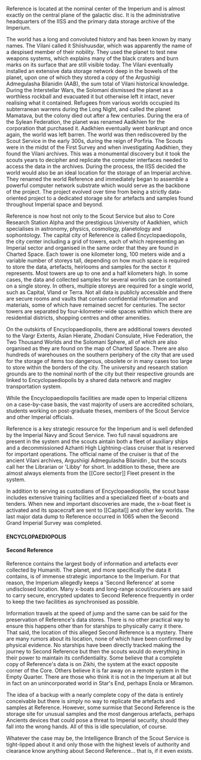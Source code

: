 
Reference is located at the nominal center of the Imperium and is almost exactly on the central plane of the galactic disc. It is the administrative headquarters of the IISS and the primary data storage archive of the Imperium.

The world has a long and convoluted history and has been known by many names. The Vilani called it Shiishuusdar, which was apparently the name of a despised member of their nobility. They used the planet to test new weapons systems, which explains many of the black craters and burn marks on its surface that are still visible today. The Vilani eventually installed an extensive data storage network deep in the bowels of the planet, upon one of which they stored a copy of the Argushiigi Admegulasha Bilanidin (AAB), the sum total of Vilani historical knowledge. During the Interstellar Wars, the Solomani dismissed the planet as a worthless rockball and evacuated it but otherwise left it intact, never realising what it contained. Refugees from various worlds occupied its subterranean warrens during the Long Night, and called the planet Mamatava, but the colony died out after a few centuries. During the era of the Sylean Federation, the planet was renamed Aadkhien for the corporation that purchased it. Aadkhien eventually went bankrupt and once again, the world was left barren. The world was then rediscovered by the Scout Service in the early 300s, during the reign of Porfiria. The Scouts were in the midst of the First Survey and when investigating Aadkhien, they found the Vilani archives. This was a monumental discovery but it took the scouts years to decipher and replicate the computer interfaces needed to access the data in the archives. During the process, the IISS decided the world would also be an ideal location for the storage of an Imperial archive. They renamed the world Reference and immediately began to assemble a powerful computer network substrate which would serve as the backbone of the project. The project evolved over time from being a strictly data-oriented project to a dedicated storage site for artefacts and samples found throughout Imperial space and beyond.

Reference is now host not only to the Scout Service but also to Core Research Station Alpha and the prestigious University of Aadkhien, which specialises in astronomy, physics, cosmology, planetology and sophontology. The capital city of Reference is called Encyclopaediopolis, the city center including a grid of towers, each of which representing an Imperial sector and organised in the same order that they are found in Charted Space. Each tower is one kilometer long, 100 meters wide and a variable number of storeys tall, depending on how much space is required to store the data, artefacts, heirlooms and samples for the sector  it represents. Most towers are up to one and a half kilometers high. In some cases, the data and collected samples for several worlds can be contained on a single storey. In others, multiple storeys are required for a single world, such as Capital, Vland or Terra. Not all data is publicly accessible and there are secure rooms and vaults that contain confidential information and materials, some of which have remained secret for centuries. The sector towers are separated by four-kilometer-wide spaces within which there are residential districts, shopping centres and other amenities.

On the outskirts of Encyclopaediopolis, there are additional towers devoted to the Vargr Extents, Aslan Hierate, Zhodani Consulate, Hive Federation, the  Two Thousand Worlds and the Solomani Sphere, all of which are also organised as they are found on the map of Charted Space. There are also hundreds of warehouses on the southern periphery of the city that are used for the storage of items too dangerous, obsolete or in many cases too large to store within the borders of the city. The university and research station grounds are to the nominal north of the city but their respective grounds are linked to Encyclopaediopolis by a shared data network and maglev transportation system.

While the Encyclopaediopolis facilities are made open to Imperial citizens on a case-by-case basis, the vast majority of users are accredited scholars, students working on post-graduate theses, members of the Scout Service and other Imperial officials.

Reference is a key strategic resource for the Imperium and is well defended by the Imperial Navy and Scout Service. Two full naval squadrons are present in the system and the scouts  aintain both a fleet of auxiliary ships and a decommissioned Azhanti High Lightning-class cruiser that is reserved for important operations. The official name of the cruiser is that of the ancient Vilani archives, Argushiigi Admegulasha Bilanidin , but the scouts call her the Librarian or 'Libby' for short. In addition to these, there are almost always elements from the [[Core sector]]  Fleet present in the system.

In addition to serving as custodians of Encyclopaediopolis, the scout base includes extensive training facilities and a specialized fleet of x-boats and tenders. When new and important discoveries are made, the x-boat fleet is activated and its spacecraft are sent to [[Capital]] and other key worlds. The last major data dump to Reference occurred in 1065 when the Second Grand Imperial Survey was completed.

#### ENCYCLOPAEDIOPOLIS

#### Second Reference

Reference contains the largest body of information and artefacts ever collected by Humaniti. The planet, and more specifically the data it contains, is of immense strategic importance to the Imperium. For that reason, the Imperium allegedly keeps a 'Second Reference' at some undisclosed location. Many x-boats and long-range scout/couriers are said to carry secure, encrypted updates to Second Reference frequently in order to keep the two facilities as synchronised as possible.

Information travels at the speed of jump and the same can be said for the preservation of Reference's data stores. There is no other practical way to ensure this happens other than for starships to physically carry it there. That said, the location of this alleged Second Reference is a mystery. There are many rumors about its location, none of which have been confirmed by physical evidence. No starships have been directly tracked making the journey to Second Reference but then the scouts would do everything in their power to maintain its confidentiality. Some believe that a complete copy of Reference's data is on Zikhi, the system at the exact opposite corner of the Core. Others believe it is far away on a remote system in the Empty Quarter. There are those who think it is not in the Imperium at all but in fact on an unincorporated world in Star's End, perhaps Enola or Miramon.

The idea of a backup with a nearly complete copy of the data is entirely conceivable but there is simply no way to replicate the artefacts and samples at Reference. However, some surmise that Second Reference is the storage site for unusual samples and the most dangerous artefacts, perhaps Ancients devices that could pose a threat to Imperial security, should they fall into the wrong hands. All of this is idle speculation, of course.

Whatever the case may be, the Intelligence Branch of the Scout Service is tight-lipped about it and only those with the highest levels of authority and clearance know anything about Second Reference... that is, if it even exists.
